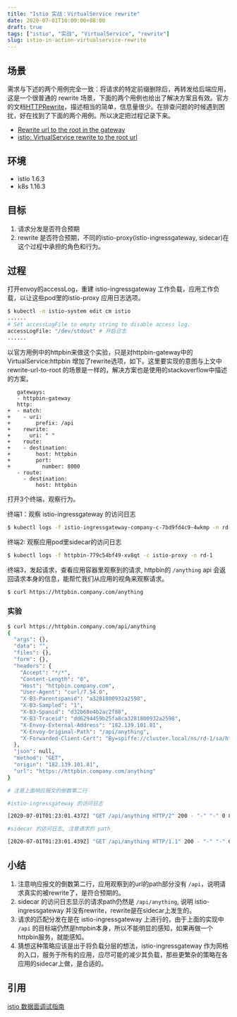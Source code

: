 ```yaml
---
title: "Istio 实战：VirtualService rewrite"
date: 2020-07-01T10:00:00+08:00
draft: true
tags: ["istio", "实战", "VirtualService", "rewrite"]
slug: istio-in-action-virtualservice-rewrite
---
```


## 场景

需求与下述的两个用例完全一致：将请求的特定前缀删除后，再转发给后端应用，这是一个很普通的 rewrite 场景，下面的两个用例也给出了解决方案且有效。官方的文档[HTTPRewrite](https://istio.io/latest/docs/reference/config/networking/virtual-service/#HTTPRewrite)，描述相当的简单，信息量很少。在排查问题的时候遇到困扰，好在找到了下面的两个用例。所以决定把过程记录下来。

- [Rewrite url to the root in the gateway](https://discuss.istio.io/t/rewrite-url-to-the-root-in-the-gateway/2860)
- [istio: VirtualService rewrite to the root url](https://stackoverflow.com/questions/60658439/istio-virtualservice-rewrite-to-the-root-url)

## 环境

- istio 1.6.3
- k8s 1.16.3

## 目标

1. 请求分发是否符合预期
1. rewrite 是否符合预期，不同的istio-proxy(istio-ingressgateway, sidecar)在这个过程中承担的角色和行为。

## 过程

打开envoy的accessLog，重建 istio-ingressgateway 工作负载，应用工作负载，以让这些pod里的istio-proxy 应用日志选项。

```sh
$ kubectl -n istio-system edit cm istio
......
# Set accessLogFile to empty string to disable access log.
accessLogFile: "/dev/stdout" # 开启日志
......
```

以官方用例中的httpbin来做这个实验，只是对httpbin-gateway中的 VirtualService:httpbin 增加了rewrite选项，如下。这里要实现的意图与上文中 rewrite-url-to-root 的场景是一样的，解决方案也是使用的stackoverflow中描述的方案。

```
   gateways:
   - httpbin-gateway
   http:
+  - match:
+    - uri:
+        prefix: /api
+    rewrite:
+      uri: " "
+    route:
+    - destination:
+        host: httpbin
+        port:
+          number: 8000
   - route:
     - destination:
         host: httpbin
```

打开3个终端，观察行为。

终端1：观察 istio-ingressgateway 的访问日志

```sh
$ kubectl logs -f istio-ingressgateway-company-c-7bd9fd4c9-4wkmp -n rd-1
```

终端2: 观察应用pod里sidecar的访问日志

```sh
$ kubectl logs -f httpbin-779c54bf49-xv8qt -c istio-proxy -n rd-1
```

终端3，发起请求，查看应用容器里观察到的请求, httpbin的 `/anything` api 会返回请求本身的信息，能帮忙我们从应用的视角来观察请求。

```sh
$ curl https://httpbin.company.com/anything
```

### 实验

```sh
$ curl https://httpbin.company.com/api/anything
{
  "args": {},
  "data": "",
  "files": {},
  "form": {},
  "headers": {
    "Accept": "*/*",
    "Content-Length": "0",
    "Host": "httpbin.company.com",
    "User-Agent": "curl/7.54.0",
    "X-B3-Parentspanid": "a3281800932a2598",
    "X-B3-Sampled": "1",
    "X-B3-Spanid": "d32b68e4b2ac2f88",
    "X-B3-Traceid": "dd6294459b25fa8ca3281800932a2598",
    "X-Envoy-External-Address": "182.139.101.81",
    "X-Envoy-Original-Path": "/api/anything",
    "X-Forwarded-Client-Cert": "By=spiffe://cluster.local/ns/rd-1/sa/httpbin;Hash=8f43054a3c39af4acdd173e64062b8cbca3535cd84da93d4b780933d4ec61760;Subject=\"\";URI=spiffe://cluster.local/ns/rd-1/sa/istio-ingressgateway-company-c-service-account"
  },
  "json": null,
  "method": "GET",
  "origin": "182.139.101.81",
  "url": "https://httpbin.company.com/anything"
}

# 注意上面响应报文的倒数第二行

#istio-ingressgateway 的访问日志

[2020-07-01T01:23:01.437Z] "GET /api/anything HTTP/2" 200 - "-" "-" 0 847 1 1 "182.139.101.81" "curl/7.54.0" "107f4bb2-d5ee-93da-9025-d530eb3c8cde" "httpbin.company.com" "192.168.224.9:80" outbound|8000||httpbin.rd-1.svc.cluster.local 192.168.224.179:53558 192.168.224.179:8443 182.139.101.81:21585 httpbin.company.com -

#sidecar 的访问日志, 注意请求的 path

[2020-07-01T01:23:01.439Z] "GET /api/anything HTTP/1.1" 200 - "-" "-" 0 847 1 1 "182.139.101.81" "curl/7.54.0" "107f4bb2-d5ee-93da-9025-d530eb3c8cde" "httpbin.company.com" "127.0.0.1:80" inbound|8000|http|httpbin.rd-1.svc.cluster.local 127.0.0.1:49940 192.168.224.9:80 182.139.101.81:0 outbound_.8000_._.httpbin.rd-1.svc.cluster.local default
```

## 小结

1. 注意响应报文的倒数第二行，应用观察到的url的path部分没有 `/api`，说明请求真实的被rewrite了，是符合预期的。
1. sidecar 的访问日志显示的请求path仍然是 `/api/anything`, 说明 istio-ingressgateway 并没有rewrite，rewrite是在sidecar上发生的。
1. 请求的匹配分发在是在 istio-ingressgateway 上进行的，由于上面的实现中 `/api` 的目标端仍然是httpbin本身，所以不能明显的感知，如果再做一个httpbin服务，就能感知。
1. 猜想这种策略应该是出于将负载分层的想法，istio-ingressgateway 作为网格的入口，服务于所有的应用，应尽可能的减少其负载，那些更繁杂的策略在各应用的sidecar上做，是合适的。

## 引用

[istio 数据面调试指南](https://zhonghua.io/2020/02/12/istio-debug-with-envoy-log/)

